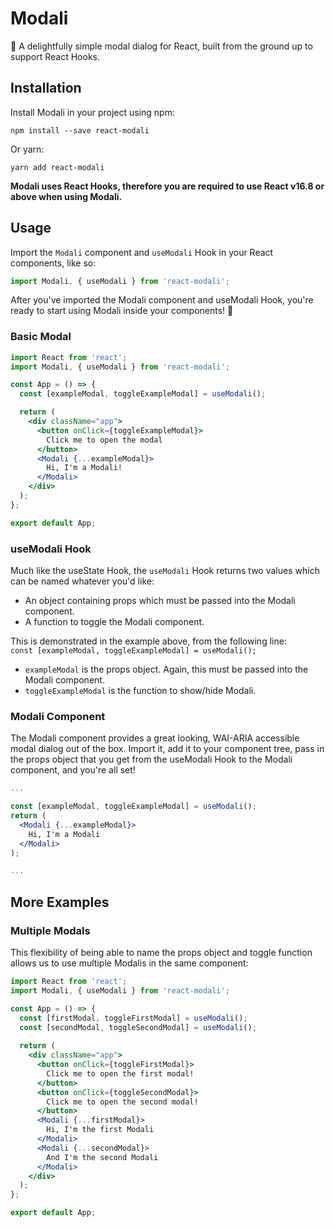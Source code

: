 # Modali
🦞 A delightfully simple modal dialog for React, built from the ground up to support React Hooks.

## Installation
Install Modali in your project using npm:

```
npm install --save react-modali
```
Or yarn:
```
yarn add react-modali
```

**Modali uses React Hooks, therefore you are required to use React v16.8 or above when using Modali.**

## Usage

Import the `Modali` component and `useModali` Hook in your React components, like so:
```javascript
import Modali, { useModali } from 'react-modali';
```

After you've imported the Modali component and useModali Hook, you're ready to start using Modali inside your components! 🎉

### Basic Modal

```jsx
import React from 'react';
import Modali, { useModali } from 'react-modali';

const App = () => {
  const [exampleModal, toggleExampleModal] = useModali();

  return (
    <div className="app">
      <button onClick={toggleExampleModal}>
        Click me to open the modal
      </button>
      <Modali {...exampleModal}>
        Hi, I'm a Modali!
      </Modali>
    </div>
  );
};

export default App;

```

### useModali Hook

Much like the useState Hook, the `useModali` Hook returns two values which can be named whatever you'd like:

- An object containing props which must be passed into the Modali component.
- A function to toggle the Modali component.

This is demonstrated in the example above, from the following line:
<br />
`const [exampleModal, toggleExampleModal] = useModali();`
- `exampleModal` is the props object. Again, this must be passed into the Modali component.
- `toggleExampleModal` is the function to show/hide Modali.

### Modali Component

The Modali component provides a great looking, WAI-ARIA accessible modal dialog out of the box. Import it, add it to your component tree, pass in the props object that you get from the useModali Hook to the Modali component, and you're all set!

```jsx
...

const [exampleModal, toggleExampleModal] = useModali();
return (
  <Modali {...exampleModal}>
    Hi, I'm a Modali
  </Modali>
);

...

```

## More Examples

### Multiple Modals
This flexibility of being able to name the props object and toggle function allows us to use multiple Modalis in the same component:

```jsx
import React from 'react';
import Modali, { useModali } from 'react-modali';

const App = () => {
  const [firstModal, toggleFirstModal] = useModali();
  const [secondModal, toggleSecondModal] = useModali();
  
  return (
    <div className="app">
      <button onClick={toggleFirstModal}>
        Click me to open the first modal!
      </button>
      <button onClick={toggleSecondModal}>
        Click me to open the second modal!
      </button>
      <Modali {...firstModal}>
        Hi, I'm the first Modali
      </Modali>
      <Modali {...secondModal}>
        And I'm the second Modali
      </Modali>
    </div>
  );
};

export default App;

```
